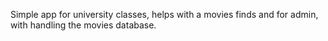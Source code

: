 Simple app for university classes, helps with a movies finds and for admin, with handling the movies database.
